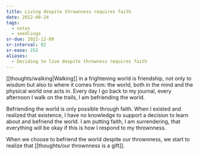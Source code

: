 ```yaml
---
title: Living despite thrownness requires faith
date: 2022-08-24
tags:
  - notes
  - seedlings
sr-due: 2022-12-09
sr-interval: 82
sr-ease: 252
aliases:
  - Deciding to live despite throwness requires faith
---
```

[[thoughts/walking|Walking]] in a frightening world is friendship, not only to wisdom but also to where it comes from: the world, both in the mind and the physical world one acts in. Every day I go back to my journal, every afternoon I walk on the trails, I am befriending the world.

Befriending the world is only possible through faith. When I existed and realized that existence, I have no knowledge to support a decision to learn about and befriend the world. I am putting faith, I am surrendering, that everything will be okay if this is how I respond to my thrownness.

When we choose to befriend the world despite our thrownness, we start to realize that [[thoughts/our thrownness is a gift]].